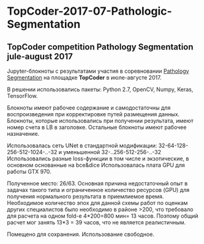 # TopCoder-2017-07-Pathologic-Segmentation
## TopCoder competition Pathology Segmentation jule-august 2017

Jupyter-блокноты с результатами участия в соревновании [Pathology Segmentation](https://community.topcoder.com/tc?module=MatchDetails&rd=16950) на площадке **TopCoder** в июле-августе 2017.

В решении использовались пакеты: Python 2.7, OpenCV, Numpy, Keras, TensorFlow.

Блокноты имеют рабочее содержание и самодостаточны для воспроизведения при корректировке путей размещения данных.
Блокноты, которые использовались при получении результата, имеют номер счета в LB в заголовке.
Остальные блокноты имеют рабочее назначение.

Использовалась сеть UNet в стандартной модификации: 32-64-128-256-512-1024-..-32 и уменьшенной 32-..256-512-256-..-32
Использовались разные loss-функции в том числе и экзотические, в основном основанные на bce&dice
Использовалась плата GPU для работы GTX 970.

Полученное место: 26/63. Основная причина недостаточный опыт в задачах такого типа и ограниченное количество ресурсов (GPU) для получения
нормального результата в приемлиемое время. Необходимое количество эпох для данной схемы работ 
по оценкам других специалистов было необходимо в районе >200, что требовало для расчета на одном fold-е 4\*200=800 мин= 13 часов.
Поэтому общий расчет мог занять 13\*3 = 39 часов, что не является реалистичным.

Помещено для сохранения. Использование свободное.
